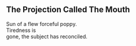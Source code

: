 The Projection Called The Mouth
-------------------------------
Sun of a flew forceful poppy.  
Tiredness is  
gone, the subject has reconciled.  
